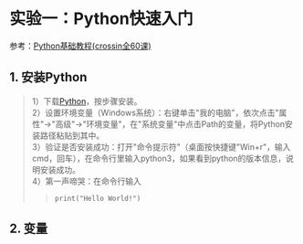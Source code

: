 # 实验一：Python快速入门
参考：[Python基础教程(crossin全60课)](https://github.com/dai0992/Pattern-Recognition-and-Prediction/blob/master/Python基础教程(crossin全60课).pdf)

## 1. 安装Python
> 1）下载[Python](https://www.python.org/downloads/)，按步骤安装。<br>
> 2）设置环境变量（Windows系统）：右键单击"我的电脑"，依次点击"属性"->"高级"->"环境变量"，在"系统变量"中点击Path的变量，将Python安装路径粘贴到其中。<br>
> 3）验证是否安装成功：打开"命令提示符"（桌面按快捷键"Win+r"，输入cmd，回车），在命令行里输入python3，如果看到python的版本信息，说明安装成功。<br>
> 4）第一声啼哭：在命令行输入<br>
>> ```python3
>> print("Hello World!")
>> ```

## 2. 变量
